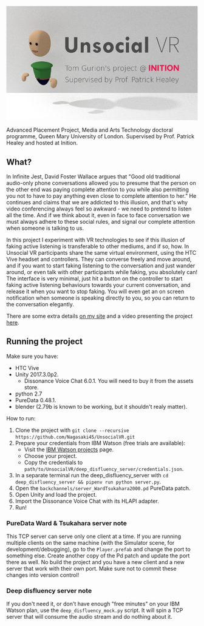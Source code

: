 ![logo](logo.png)

Advanced Placement Project, Media and Arts Technology doctoral programme, Queen Mary University of London. Supervised by Prof. Patrick Healey and hosted at Inition.

## What?

In Infinite Jest, David Foster Wallace argues that "Good old traditional audio-only phone conversations allowed you to presume that the person on the other end was paying complete attention to you while also permitting you not to have to pay anything even close to complete attention to her." He continues and claims that we are addicted to this illusion, and that's why video conferencing always feel so awkward - we need to pretend to listen all the time. And if we think about it, even in face to face conversation we must always adhere to these social rules, and signal our complete attention when someone is talking to us.

In this project I experiment with VR technologies to see if this illusion of faking active listening is transferable to other mediums, and if so, how. In Unsocial VR participants share the same virtual environment, using the HTC Vive headset and controllers. They can converse freely and move around, and if you want to start faking listening to the conversation and just wander around, or even talk with other participants while faking, you absolutely can! The interface is very minimal, just hit a button on the controller to start faking active listening behaviours towards your current conversation, and release it when you want to stop faking. You will even get an on screen notification when someone is speaking directly to you, so you can return to the conversation elegantly.

There are some extra details [on my site](http://www.tomgurion.me/unsocial-vr.html) and a video presenting the project [here](https://youtu.be/tqbtOL5R4fw).

## Running the project

Make sure you have:

- HTC Vive
- Unity 2017.3.0p2.
  - Dissonance Voice Chat 6.0.1. You will need to buy it from the assets store.
- python 2.7
- PureData 0.48.1.
- blender (2.79b is known to be working, but it shouldn't realy matter).

How to run:

1. Clone the project with `git clone --recursive https://github.com/Nagasaki45/UnsocialVR.git`
1. Prepare your credentials from IBM Watson (free trials are available):
    - Visit the [IBM Watson projects](https://console.bluemix.net/developer/watson/projects) page.
    - Choose your project.
    - Copy the credentials to `path/to/UnsocialVR/deep_disfluency_server/credentials.json`.
1. In a separate terminal run the deep_disfluency_server with `cd deep_disfluency_server && pipenv run python server.py`.
1. Open the `backchannels/server_WardTsukahara2000.pd` PureData patch.
1. Open Unity and load the project.
1. Import the Dissonance Voice Chat with its HLAPI adapter.
1. Run!

### PureData Ward & Tsukahara server note

This TCP server can serve only one client at a time. If you are running multiple clients on the same machine (with the Simulator scene, for development/debugging), go to the `Player.prefab` and change the port to something else. Create another copy of the Pd patch and update the port there as well. No build the project and you have a new client and a new server that work with their own port. Make sure not to commit these changes into version control!

### Deep disfluency server note

If you don't need it, or don't have enough "free minutes" on your IBM Watson plan, use the `deep_disfluency_mock.py` script. It will spin a TCP server that will consume the audio stream and do nothing about it.
